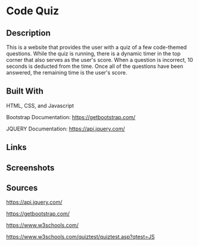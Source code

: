 # Code Quiz

## Description

This is a website that provides the user with a quiz of a few code-themed questions. While the quiz is running, there is a dynamic timer in the top corner that also serves as the user's score. When a question is incorrect, 10 seconds is deducted from the time. Once all of the questions have been answered, the remaining time is the user's score.

## Built With

HTML, CSS, and Javascript

Bootstrap Documentation: https://getbootstrap.com/

JQUERY Documentation: https://api.jquery.com/

## Links

## Screenshots

## Sources

https://api.jquery.com/

https://getbootstrap.com/

https://www.w3schools.com/

https://www.w3schools.com/quiztest/quiztest.asp?qtest=JS
